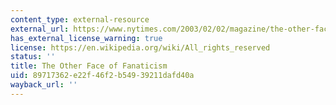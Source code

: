 ```yaml
---
content_type: external-resource
external_url: https://www.nytimes.com/2003/02/02/magazine/the-other-face-of-fanaticism.html
has_external_license_warning: true
license: https://en.wikipedia.org/wiki/All_rights_reserved
status: ''
title: The Other Face of Fanaticism
uid: 89717362-e22f-46f2-b549-39211dafd40a
wayback_url: ''
---
```

